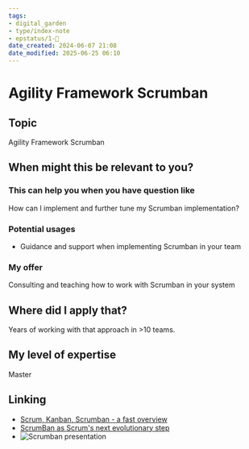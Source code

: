```yaml
---
tags: 
- digital_garden
- type/index-note
- epstatus/1-🌱
date_created: 2024-06-07 21:08
date_modified: 2025-06-25 06:10
---
```

# Agility Framework Scrumban

## Topic

Agility Framework Scrumban

## When might this be relevant to you?

### This can help you when you have question like

How can I implement and further tune my Scrumban implementation?

### Potential usages

-   Guidance and support when implementing Scrumban in your team

### My offer

Consulting and teaching how to work with Scrumban in your system

## Where did I apply that?

Years of working with that approach in >10 teams.

## My level of expertise

Master

## Linking

+ [Scrum, Kanban, Scrumban - a fast overview](https://www.ontheagilepath.net/articles/Scrum%20Kanban%20Scrumban%20%20a%20fast%20overview%20and%20rough%20categorization%20when%20to%20use%20what%20method.pdf)
+ [ScrumBan as Scrum's next evolutionary step](https://www.ontheagilepath.net/articles/Scrum%20and%20ScrumBan%20as%20its%20next%20evolutionary%20step%20%20and%20is%20it%20worth%20starting%20with%20Scrum%20at%20all.pdf)
+ ![Scrumban presentation](https://vimeo.com/133524838)